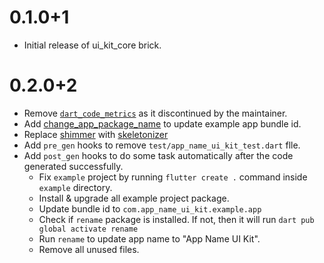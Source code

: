 # 0.1.0+1

- Initial release of ui_kit_core brick.

# 0.2.0+2

- Remove [`dart_code_metrics`](https://pub.dev/packages/dart_code_metrics) as it discontinued by the maintainer.
- Add [change_app_package_name](https://pub.dev/packages/change_app_package_name) to update example app bundle id.
- Replace [shimmer](https://pub.dev/packages/shimmer) with [skeletonizer](https://pub.dev/packages/skeletonizer)
- Add `pre_gen` hooks to remove `test/app_name_ui_kit_test.dart` flle.
- Add `post_gen` hooks to do some task automatically after the code generated successfully.
  - Fix `example` project by running `flutter create .` command inside `example` directory.
  - Install & upgrade all example project package.
  - Update bundle id to `com.app_name_ui_kit.example.app`
  - Check if `rename` package is installed. If not, then it will run `dart pub global activate rename`
  - Run `rename` to update app name to "App Name UI Kit".
  - Remove all unused files.
